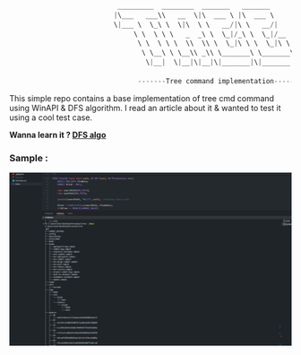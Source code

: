 ```C

                           _________  ________  _______   _______      
                          |\___   ___\\   __  \|\  ___ \ |\  ___ \     
                          \|___ \  \_\ \  \|\  \ \   __/|\ \   __/|    
                               \ \  \ \ \   _  _\ \  \_|/_\ \  \_|/__  
                                \ \  \ \ \  \\  \\ \  \_|\ \ \  \_|\ \ 
                                 \ \__\ \ \__\\ _\\ \_______\ \_______\
                                  \|__|  \|__|\|__|\|_______|\|_______|

                                -------Tree command implementation------   

```

This simple repo contains a base implementation of tree cmd command using WinAPI & DFS algorithm. I read an article about it & wanted to test it using a cool test case.

**Wanna learn it ? <a href="https://medium.com/@that-software-PM/depth-first-search-dfs-algorithm-201dc95e524">DFS algo</a>**

### Sample : 

<img src="https://github.com/Yekuuun/tree/blob/main/assets/sample.png" alt="DebugInfo" />
